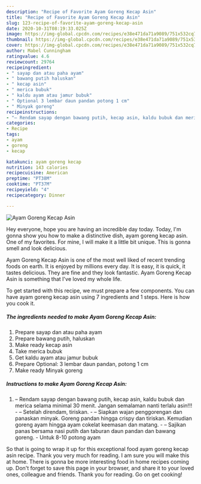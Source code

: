 ```yaml
---
description: "Recipe of Favorite Ayam Goreng Kecap Asin"
title: "Recipe of Favorite Ayam Goreng Kecap Asin"
slug: 123-recipe-of-favorite-ayam-goreng-kecap-asin
date: 2020-10-31T08:19:33.025Z
image: https://img-global.cpcdn.com/recipes/e38e471da71a9089/751x532cq70/ayam-goreng-kecap-asin-foto-resep-utama.jpg
thumbnail: https://img-global.cpcdn.com/recipes/e38e471da71a9089/751x532cq70/ayam-goreng-kecap-asin-foto-resep-utama.jpg
cover: https://img-global.cpcdn.com/recipes/e38e471da71a9089/751x532cq70/ayam-goreng-kecap-asin-foto-resep-utama.jpg
author: Mabel Cunningham
ratingvalue: 4.6
reviewcount: 29764
recipeingredient:
- " sayap dan atau paha ayam"
- " bawang putih haluskan"
- " kecap asin"
- " merica bubuk"
- " kaldu ayam atau jamur bubuk"
- " Optional 3 lembar daun pandan potong 1 cm"
- " Minyak goreng"
recipeinstructions:
- "– Rendam sayap dengan bawang putih, kecap asin, kaldu bubuk dan merica selama minimal 30 menit. Jangan semalaman nanti terlalu asin!!! – Setelah direndam, tiriskan. – Siapkan wajan penggorengan dan panaskan minyak. Goreng pandan hingga crispy dan tiriskan. Kemudian goreng ayam hingga ayam cokelat keemasan dan matang. – Sajikan panas bersama nasi putih dan taburan daun pandan dan bawang goreng. Untuk 8-10 potong ayam"
categories:
- Recipe
tags:
- ayam
- goreng
- kecap

katakunci: ayam goreng kecap 
nutrition: 143 calories
recipecuisine: American
preptime: "PT38M"
cooktime: "PT37M"
recipeyield: "4"
recipecategory: Dinner

---
```



![Ayam Goreng Kecap Asin](https://img-global.cpcdn.com/recipes/e38e471da71a9089/751x532cq70/ayam-goreng-kecap-asin-foto-resep-utama.jpg)

Hey everyone, hope you are having an incredible day today. Today, I'm gonna show you how to make a distinctive dish, ayam goreng kecap asin. One of my favorites. For mine, I will make it a little bit unique. This is gonna smell and look delicious.

Ayam Goreng Kecap Asin is one of the most well liked of recent trending foods on earth. It is enjoyed by millions every day. It is easy, it is quick, it tastes delicious. They are fine and they look fantastic. Ayam Goreng Kecap Asin is something that I've loved my whole life.




To get started with this recipe, we must prepare a few components. You can have ayam goreng kecap asin using 7 ingredients and 1 steps. Here is how you cook it.

<!--inarticleads1-->

##### The ingredients needed to make Ayam Goreng Kecap Asin:

1. Prepare  sayap dan atau paha ayam
1. Prepare  bawang putih, haluskan
1. Make ready  kecap asin
1. Take  merica bubuk
1. Get  kaldu ayam atau jamur bubuk
1. Prepare  Optional: 3 lembar daun pandan, potong 1 cm
1. Make ready  Minyak goreng




<!--inarticleads2-->

##### Instructions to make Ayam Goreng Kecap Asin:

1. – Rendam sayap dengan bawang putih, kecap asin, kaldu bubuk dan merica selama minimal 30 menit. Jangan semalaman nanti terlalu asin!!! - – Setelah direndam, tiriskan. - – Siapkan wajan penggorengan dan panaskan minyak. Goreng pandan hingga crispy dan tiriskan. Kemudian goreng ayam hingga ayam cokelat keemasan dan matang. - – Sajikan panas bersama nasi putih dan taburan daun pandan dan bawang goreng. - Untuk 8-10 potong ayam




So that is going to wrap it up for this exceptional food ayam goreng kecap asin recipe. Thank you very much for reading. I am sure you will make this at home. There is gonna be more interesting food in home recipes coming up. Don't forget to save this page in your browser, and share it to your loved ones, colleague and friends. Thank you for reading. Go on get cooking!
